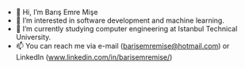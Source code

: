 - 👋 Hi, I’m Barış Emre Mişe
- 👀 I’m interested in software development and machine learning.
- 🌱 I’m currently studying computer engineering at Istanbul Technical University.
- 📫 You can reach me via e-mail (barisemremise@hotmail.com) or LinkedIn (www.linkedin.com/in/barisemremise/) 

<!---
barisemremise/barisemremise is a ✨ special ✨ repository because its `README.md` (this file) appears on your GitHub profile.
You can click the Preview link to take a look at your changes.
--->
